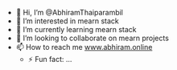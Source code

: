 - 👋 Hi, I’m @AbhiramThaiparambil
- 👀 I’m interested in mearn stack
- 🌱 I’m currently learning mearn stack
- 💞️ I’m looking to collaborate on mearn projects
- 📫 How to reach me www.abhiram.online
  - ⚡ Fun fact: ...

<!---
AbhiramThaiparambil/AbhiramThaiparambil is a ✨ special ✨ repository because its `README.md` (this file) appears on your GitHub profile.
You can click the Preview link to take a look at your changes.
--->
